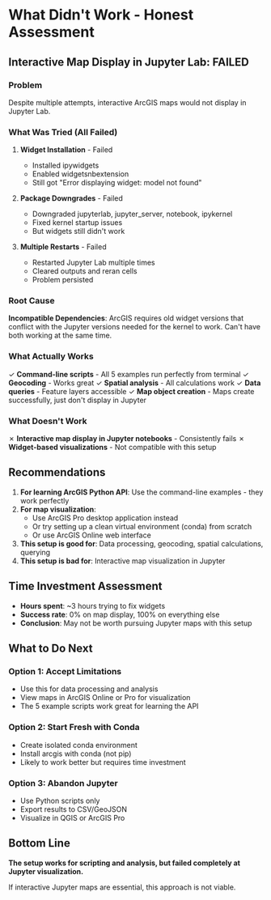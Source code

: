 # What Didn't Work - Honest Assessment

## Interactive Map Display in Jupyter Lab: FAILED

### Problem
Despite multiple attempts, interactive ArcGIS maps would not display in Jupyter Lab.

### What Was Tried (All Failed)

1. **Widget Installation** - Failed
   - Installed ipywidgets
   - Enabled widgetsnbextension
   - Still got "Error displaying widget: model not found"

2. **Package Downgrades** - Failed
   - Downgraded jupyterlab, jupyter_server, notebook, ipykernel
   - Fixed kernel startup issues
   - But widgets still didn't work

3. **Multiple Restarts** - Failed
   - Restarted Jupyter Lab multiple times
   - Cleared outputs and reran cells
   - Problem persisted

### Root Cause
**Incompatible Dependencies**: ArcGIS requires old widget versions that conflict with the Jupyter versions needed for the kernel to work. Can't have both working at the same time.

### What Actually Works

✓ **Command-line scripts** - All 5 examples run perfectly from terminal
✓ **Geocoding** - Works great
✓ **Spatial analysis** - All calculations work
✓ **Data queries** - Feature layers accessible
✓ **Map object creation** - Maps create successfully, just don't display in Jupyter

### What Doesn't Work

✗ **Interactive map display in Jupyter notebooks** - Consistently fails
✗ **Widget-based visualizations** - Not compatible with this setup

## Recommendations

1. **For learning ArcGIS Python API**: Use the command-line examples - they work perfectly
2. **For map visualization**:
   - Use ArcGIS Pro desktop application instead
   - Or try setting up a clean virtual environment (conda) from scratch
   - Or use ArcGIS Online web interface
3. **This setup is good for**: Data processing, geocoding, spatial calculations, querying
4. **This setup is bad for**: Interactive map visualization in Jupyter

## Time Investment Assessment

- **Hours spent**: ~3 hours trying to fix widgets
- **Success rate**: 0% on map display, 100% on everything else
- **Conclusion**: May not be worth pursuing Jupyter maps with this setup

## What to Do Next

### Option 1: Accept Limitations
- Use this for data processing and analysis
- View maps in ArcGIS Online or Pro for visualization
- The 5 example scripts work great for learning the API

### Option 2: Start Fresh with Conda
- Create isolated conda environment
- Install arcgis with conda (not pip)
- Likely to work better but requires time investment

### Option 3: Abandon Jupyter
- Use Python scripts only
- Export results to CSV/GeoJSON
- Visualize in QGIS or ArcGIS Pro

## Bottom Line

**The setup works for scripting and analysis, but failed completely at Jupyter visualization.**

If interactive Jupyter maps are essential, this approach is not viable.
